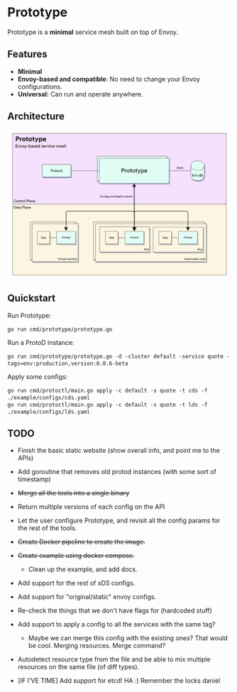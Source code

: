 # Prototype

Prototype is a **minimal** service mesh built on top of Envoy.

## Features

- **Minimal**
- **Envoy-based and compatible**: No need to change your Envoy configurations.
- **Universal:** Can run and operate anywhere.
## Architecture

![architecture](/media/architecture.png)

## Quickstart
Run Prototype:
```
go run cmd/prototype/prototype.go
```

Run a ProtoD instance:
```
go run cmd/prototype/prototype.go -d -cluster default -service quote -tags=env:production,version:0.0.6-beta
```

Apply some configs:
```
go run cmd/protoctl/main.go apply -c default -s quote -t cds -f ./example/configs/cds.yaml
go run cmd/protoctl/main.go apply -c default -s quote -t lds -f ./example/configs/lds.yaml
```

## TODO

- Finish the basic static website (show overall info, and point me to the APIs)
- Add goroutine that removes old protod instances (with some sort of timestamp)
- ~~Merge all the tools into a single binary~~
- Return multiple versions of each config on the API
- Let the user configure Prototype, and revisit all the config params for the rest of the tools.
- ~~Create Docker pipeline to create the image.~~
- ~~Create example using docker compose.~~
  - Clean up the example, and add docs.
- Add support for the rest of xDS configs.
- Add support for "original/static" envoy configs.
- Re-check the things that we don't have flags for (hardcoded stuff)
- Add support to apply a config to all the services with the same tag?
  - Maybe we can merge this config with the existing ones? That would be cool. Merging resources. Merge command?
- Autodetect resource type from the file and be able to mix multiple resources on the same file (of diff types).

- [IF I'VE TIME] Add support for etcd! HA :) Remember the locks daniel